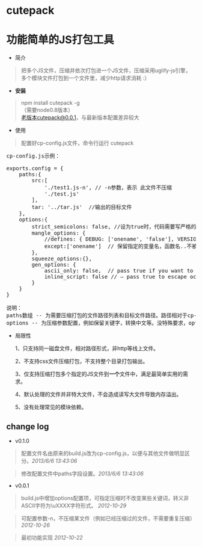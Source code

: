 cutepack
========

# 功能简单的JS打包工具 #

- 简介
> 把多个JS文件，压缩并依次打包进一个JS文件，压缩采用uglify-js引擎，多个模块文件打包到一个文件里，减少http请求消耗 :）

- **安装**
> npm install cutepack -g  
> （需要node0.8版本）  
> 老版本cutepack@0.0.1，与最新版本配置差异较大

- 使用
 > 配置好cp-config.js文件，命令行运行 cutepack
    
<pre>
cp-config.js示例：

exports.config = {
    paths:{
		src:[
			'./test1.js-n', // -n参数，表示 此文件不压缩
			'./test.js'    
		],
		tar: '../tar.js'  //输出的目标文件
	},
    options:{
        strict_semicolons: false, //设为true时，代码需要写严格的分号
        mangle_options: {
            //defines: { DEBUG: ['onename', 'false'], VERSION: ['string', '1.0'] },
            except:['onename']  // 保留指定的变量名，函数名..不被修改
        },
        squeeze_options:{},
        gen_options: {
            ascii_only: false,  // pass true if you want to encode non-ASCII characters as \uXXXX.
            inline_script: false // – pass true to escape occurrences of &lt;/script&gt; in strings
        }
    }
}

说明：  
paths数组 -- 为需要压缩打包的文件路径列表和目标文件路径。路径相对于cp-config.js所在的目录
options -- 为压缩参数配置，例如保留关键字，转换中文等。没特殊要求，options可以不写
</pre>

- 局限性

    1、只支持同一磁盘文件，相对路径形式，非http等线上文件。

    2、不支持css文件压缩打包，不支持整个目录打包输出。

    3、仅支持压缩打包多个指定的JS文件到**一个**文件中，满足最简单实用的需求。

    4、默认处理的文件并非特大文件，不会造成读写大文件导致内存溢出。

    5、没有处理常见的模块依赖。

## change log ##
- v0.1.0  

> 配置文件名由原来的build.js改为cp-config.js，以便与其他文件做明显区分。*2013/6/6 13:43:06*  
 
> 修改配置文件中paths字段设置。*2013/6/6 13:43:06* 

- v0.0.1   

> build.js中增加options配置项，可指定压缩时不改变某些关键词，转义非ASCII字符为\uXXXX字符形式。 *2012-10-29*

> 可配置参数-n，不压缩某文件（例如已经压缩过的文件，不需要重复压缩） 
  *2012-10-26*

> 最初功能实现 *2012-10-22*